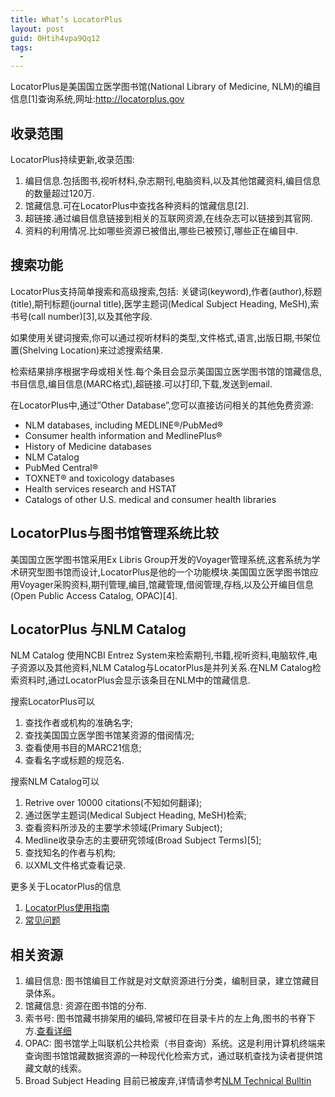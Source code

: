 ```yaml
---
title: What’s LocatorPlus
layout: post
guid: 0Htih4vpa9Qq12
tags:
  - 
---
```


LocatorPlus是美国国立医学图书馆(National Library of Medicine, NLM)的编目信息[1]查询系统,网址:http://locatorplus.gov
 

## 收录范围

LocatorPlus持续更新,收录范围:

1. 编目信息.包括图书,视听材料,杂志期刊,电脑资料,以及其他馆藏资料,编目信息的数量超过120万.
2. 馆藏信息.可在LocatorPlus中查找各种资料的馆藏信息[2].
3. 超链接.通过编目信息链接到相关的互联网资源,在线杂志可以链接到其官网.
4. 资料的利用情况.比如哪些资源已被借出,哪些已被预订,哪些正在编目中.
 

## 搜索功能

LocatorPlus支持简单搜索和高级搜索,包括: 关键词(keyword),作者(author),标题(title),期刊标题(journal title),医学主题词(Medical Subject Heading, MeSH),索书号(call number)[3],以及其他字段.

如果使用关键词搜索,你可以通过视听材料的类型,文件格式,语言,出版日期,书架位置(Shelving Location)来过滤搜索结果.

检索结果排序根据字母或相关性.每个条目会显示美国国立医学图书馆的馆藏信息,书目信息,编目信息(MARC格式),超链接.可以打印,下载,发送到email.
 

在LocatorPlus中,通过”Other Database”,您可以直接访问相关的其他免费资源:

* NLM databases, including MEDLINE®/PubMed®
* Consumer health information and MedlinePlus®
* History of Medicine databases
* NLM Catalog
* PubMed Central®
* TOXNET® and toxicology databases
* Health services research and HSTAT
* Catalogs of other U.S. medical and consumer health libraries
 

## LocatorPlus与图书馆管理系统比较

美国国立医学图书馆采用Ex Libris Group开发的Voyager管理系统,这套系统为学术研究型图书馆而设计,LocatorPlus是他的一个功能模块.美国国立医学图书馆应用Voyager采购资料,期刊管理,编目,馆藏管理,借阅管理,存档,以及公开编目信息(Open Public Access Catalog, OPAC)[4].
 

## LocatorPlus 与NLM Catalog

NLM Catalog 使用NCBI Entrez System来检索期刊,书籍,视听资料,电脑软件,电子资源以及其他资料,NLM Catalog与LocatorPlus是并列关系.在NLM Catalog检索资料时,通过LocatorPlus会显示该条目在NLM中的馆藏信息.

搜索LocatorPlus可以

1. 查找作者或机构的准确名字;
2. 查找美国国立医学图书馆某资源的借阅情况;
3. 查看使用书目的MARC21信息;
4. 查看名字或标题的规范名.

搜索NLM Catalog可以

1. Retrive over 10000 citations(不知如何翻译);
2. 通过医学主题词(Medical Subject Heading, MeSH)检索;
3. 查看资料所涉及的主要学术领域(Primary Subject);
4. Medline收录杂志的主要研究领域(Broad Subject Terms)[5];
5. 查找知名的作者与机构;
6. 以XML文件格式查看记录.
 

更多关于LocatorPlus的信息  

1. [LocatorPlus使用指南](http://www.nlm.nih.gov/psd/ref/tutorials/locatorplus/table_of_contents.html)
2. [常见问题](http://www.nlm.nih.gov/services/faqlp.html)
 

## 相关资源

1. 编目信息: 图书馆编目工作就是对文献资源进行分类，编制目录，建立馆藏目录体系。
2. 馆藏信息: 资源在图书馆的分布.
3. 索书号: 图书馆藏书排架用的编码,常被印在目录卡片的左上角,图书的书脊下方.[查看详细](http://baike.baidu.com/view/262607.htm)
4. OPAC: 图书馆学上叫联机公共检索（书目查询）系统。这是利用计算机终端来查询图书馆馆藏数据资源的一种现代化检索方式，通过联机查找为读者提供馆藏文献的线索。
5. Broad Subject Heading 目前已被废弃,详情请参考[NLM Technical Bulltin](http://www.nlm.nih.gov/pubs/techbull/so11/so11_locatorplus.html)
